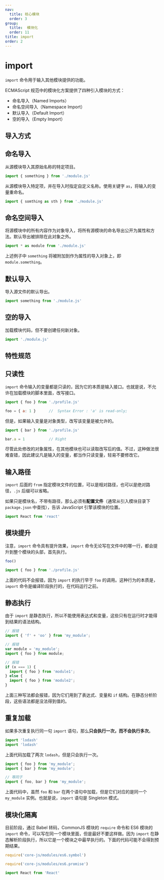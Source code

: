 ```yaml
---
nav:
  title: 核心模块
  order: 3
group:
  title:  模块化
  order: 11
title: import
order: 2
---
```


# import

`import` 命令用于输入其他模块提供的功能。

ECMAScript 规范中的模块化方案提供了四种引入模块的方式：

* 命名导入（Named Imports）
* 命名空间导入（Namespace Import）
* 默认导入（Default Import）
* 空的导入（Empty Import）

## 导入方式

## 命名导入

从源模块导入其原始名称的特定项目。

```js
import { something } from './module.js'
```

从源模块导入特定项，并在导入时指定自定义名称。使用关键字 `as`，将输入的变量重命名。

```js
import { somthing as sth } from './module.js'
```

## 命名空间导入

将源模块中的所有内容作为对象导入，将所有源模块的命名导出公开为属性和方法。默认导出被排除在此对象之外。

```js
import * as module from './module.js'
```

上述例子中 `something` 将被附加到作为属性的导入对象上，即 `module.something`。

## 默认导入

导入源文件的默认导出。

```js
import something from './module.js'
```

## 空的导入

加载模块代码，但不要创建任何新对象。

```js
import './module.js'
```

## 特性规范

## 只读性

`import` 命令输入的变量都是只读的，因为它的本质是输入接口。也就是说，不允许在加载模块的脚本里面，改写接口。

```js
import { foo } from './profile.js'

foo = { a: 1 }		//  Syntax Error : 'a' is read-only;
```

但是，如果输入变量是对象类型，改写该变量是被允许的。

```js
import { bar } from './profile.js'

bar.a = 1			// Right
```

尽管此处修改的对象属性，在其他模块也可以读取改写后的值。不过，这种做法很难查错，因此建议凡是输入的变量，都当作只读变量，轻易不要修改它。

## 输入路径

`import` 后面的 `from` 指定模块文件的位置，可以是相对路径，也可以是绝对路径，`.js` 后缀可以省略。

如果只是模块名，不带有路径，那么必须有**配置文件**（通常从引入模块目录下 `package.json` 中查找），告诉 JavaScript 引擎该模块的位置。

```js
import React from 'react'
```

## 模块提升

注意，`import` 命令具有提升效果，`import` 命令无论写在文件中的哪一行，都会提升到整个模块的头部，首先执行。

```js
foo()

import { foo } from './profile.js'
```

上面的代码不会报错，因为 `import` 的执行早于 `foo` 的调用。这种行为的本质是，`import` 命令是编译阶段执行的，在代码运行之前。

## 静态执行

由于 `import` 是静态执行，所以不能使用表达式和变量，这些只有在运行时才能得到结果的语法结构。

```js
// 报错
import { 'f' + 'oo' } from 'my_module';

// 报错
var module = 'my_module';
import { foo } from module;

// 报错
if (x === 1) {
  import { foo } from 'module1';
} else {
  import { foo } from 'module2';
}
```

上面三种写法都会报错，因为它们用到了表达式、变量和 `if` 结构。在静态分析阶段，这些语法都是没法得到值的。

## 重复加载

如果多次重复执行同一句 `import` 语句，那么**只会执行一次，而不会执行多次**。

```js
import 'lodash'
import 'lodash'
```

上面代码加载了两次 `lodash`，但是只会执行一次。

```js
import { foo } from 'my_module';
import { bar } from 'my_module';

// 等同于
import { foo, bar } from 'my_module';
```

上面代码中，虽然 `foo` 和 `bar` 在两个语句中加载，但是它们对应的是同一个 `my_module` 实例。也就是说，`import` 语句是 Singleton 模式。

## 模块化隔离

目前阶段，通过 Babel 转码，CommonJS 模块的 `require` 命令和 ES6 模块的 `import` 命令，可以写在同一个模块里面，但是最好不要这样做。因为 `import` 在静态解析阶段执行，所以它是一个模块之中最早执行的。下面的代码可能不会得到预期结果。

```js
require('core-js/modules/es6.symbol')

require('core-js/modules/es6.promise')

import React from 'React'
```
